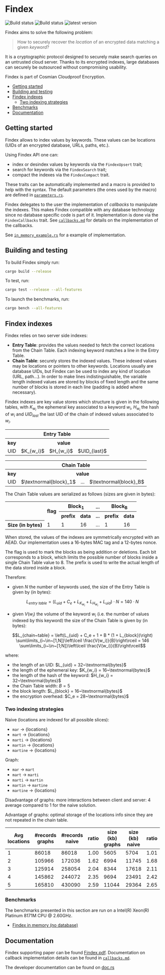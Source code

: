 # Findex

![Build status](https://github.com/Cosmian/findex/actions/workflows/ci.yml/badge.svg)
![Build status](https://github.com/Cosmian/findex/actions/workflows/build.yml/badge.svg)
![latest version](<https://img.shields.io/crates/v/cosmian_findex.svg>)

Findex aims to solve the following problem:

> How to securely recover the *location* of an encrypted data matching a given
> *keyword*?

It is a cryptographic protocol designed to securely make search queries on an
untrusted cloud server. Thanks to its encrypted indexes, large databases can
securely be outsourced without compromising usability.

Findex is part of Cosmian Cloudproof Encryption.

<!-- toc -->

- [Getting started](#getting-started)
- [Building and testing](#building-and-testing)
- [Findex indexes](#findex-indexes)
	- [Two indexing strategies](#two-indexing-strategies)
- [Benchmarks](#benchmarks)
- [Documentation](#documentation)

<!-- tocstop -->

## Getting started

Findex allows to index values by keywords. These values can be locations (UIDs
of an encrypted database, URLs, paths, etc.).

Using Findex API one can:
- index or desindex values by keywords via the `FindexUpsert` trait;
- search for keywords via the `FindexSearch` trait;
- compact the indexes via the `FindexCompact` trait.

These traits can be automatically implemented and a macro is provided to help
with the syntax. The default parameters (the ones used by the macro) are
defined in [`parameters.rs`](./src/parameters.rs).

Findex delegates to the user the implementation of *callbacks* to manipulate
the indexes. This makes Findex compatible with any database technology since no
database specific code is part of it. Implementation is done via the
`FindexCallbacks` trait. See [`callbacks.md`](./callbacks.md) for details on
the implementation of the callbacks.

See [`in_memory_example.rs`](./src/in_memory_example.rs) for a example of
implementation.

## Building and testing

To build Findex simply run:
```bash
cargo build --release
```

To test, run:
```bash
cargo test --release --all-features
```

To launch the benchmarks, run:
```bash
cargo bench --all-features
```

## Findex indexes

Findex relies on two server side indexes:
- **Entry Table**: provides the values needed to fetch the correct locations
  from the Chain Table. Each indexing keyword matches a line in the Entry
  Table.
- **Chain Table**: securely stores the indexed values. These indexed values may
  be locations or pointers to other keywords. Locations usually are database
  UIDs, but Findex can be used to index any kind of location (URL, path...). In
  order to make lines indistinguishable, the variable length indexed values are
  stored by blocks of fixed length and the same number of blocks is stored in
  each line (padding is added where necessary).

Findex indexes are key value stores which structure is given in the following
tables, with $K_{w_i}$ the ephemeral key associated to a keyword $w_i$,
$H_{w_i}$ the hash of $w_i$ and $UID_{last}$ the last UID of the chain of
indexed values associated to $w_i$.

<table>
	<tr>
		<th colspan=4>Entry Table</th>
	</tr>
	<tr>
		<th>key</th>
		<th colspan=3>value</th>
	</tr>
	<tr>
		<td>UID</td>
		<td>$K_{w_i}$</td>
		<td>$H_{w_i}$</td>
		<td>$UID_{last}$</td>
	</tr>
</table>

<table>
	<tr>
		<th colspan=4>Chain Table</th>
	<tr>
	<tr>
		<th>key</th>
		<th colspan=3>value</th>
	</tr>
	<tr>
		<td>UID</td>
		<td>$\textnormal{block}_1$</td>
		<td>...</td>
		<td>$\textnormal{block}_B$</td>
	</tr>
</table>

The Chain Table values are serialized as follows (sizes are given in bytes):

<table>
	<tr>
		<th rowspan=2></th>
		<th rowspan=2>flag</th>
		<th colspan=2>Block<sub>1</sub></th>
		<th>...</th>
		<th colspan=2>Block<sub>B</sub></th>
	</tr>
	<tr>
		<th>prefix</th>
		<th>data</th>
		<th>...</th>
		<th>prefix</th>
		<th>data</th>
	</tr>
	<tr>
		<th>Size (in bytes)</th>
		<td>1</td>
		<td>1</td>
		<td>16</td>
		<td>...</td>
		<td>1</td>
		<td>16</td>
	</tr>
</table>

When stored, the values of the indexes are symmetrically encrypted with an
AEAD. Our implementation uses a 16-bytes MAC tag and a 12-bytes nonce.

The flag is used to mark the blocks as being addition or deletions. Each bit
corresponds to a block, which limits the possible number of blocks inside a
single Chain Table value to 8. The prefix is used to write the actual length of
the data stored inside a block.

Therefore:
- given $N$ the number of keywords used, the size of the Entry Table is given
  by (in bytes):
```math
L_{entry~table} = (L_{uid} + C_e + L_{K_{w_i}} + L_{H_{w_i}} + L_{uid}) \cdot N
       		= 140 \cdot N
```
- given $V(w_i)$ the volume of the keyword $w_i$ (i.e. the number of values
  indexed by this keyword) the size of the Chain Table is given by (in bytes):
```math
L_{chain~table} = \left(L_{uid} + C_e + 1 + B * (1 + L_{block})\right) \sum\limits_{i~\in~[1,N]}\left\lceil \frac{V(w_i)}{B}\right\rceil
                = 146 \sum\limits_{i~\in~[1;N]}\left\lceil \frac{V(w_i)}{B}\right\rceil
```
where:
- the length of an UID: $L_{uid} = 32~\textnormal{bytes}$
- the length of the ephemeral key: $K_{w_i} = 16~\textnormal{bytes}$
- the length of the hash of the keyword: $H_{w_i} = 32~\textnormal{bytes}$
- the Chain Table width: $B = 5$
- the block length: $L_{block} = 16~\textnormal{bytes}$
- the encryption overhead: $C_e = 28~\textnormal{bytes}$

### Two indexing strategies

Naive (locations are indexed for all possible slices):

- `mar` -> {locations}
- `mart` -> {locations}
- `marti` -> {locations}
- `martin` -> {locations}
- `martine` -> {locations}

Graph:

- `mar` -> `mart`
- `mart` -> `marti`
- `marti` -> `martin`
- `martin` -> `martine`
- `martine` -> {locations}

Disadvantage of graphs: more interactions between client and server: 4 average
compared to 1 for the naive solution.

Advantage of graphs: optimal storage of the locations info since they are not
repeated in the chain table.

| Avg locations | #records graphs | #records naive | ratio | size (kb) graphs | size (kb) naive | ratio |
|---------------|-----------------|----------------|-------|------------------|-----------------|-------|
| 1             | 86018           | 86018          | 1.00  | 5605             | 5704            | 1.01  |
| 2             | 105966          | 172036         | 1.62  | 6994             | 11745           | 1.68  |
| 3             | 125914          | 258054         | 2.04  | 8344             | 17618           | 2.11  |
| 4             | 145862          | 244072         | 2.35  | 9694             | 23491           | 2.42  |
| 5             | 165810          | 430090         | 2.59  | 11044            | 29364           | 2.65  |

### Benchmarks

The benchmarks presented in this section are run on a Intel(R) Xeon(R) Platinum 8171M CPU @ 2.60GHz.

- [Findex in memory (no database)](./benches/BENCHMARKS.md)

## Documentation

Findex supporting paper can be found [Findex.pdf](./documentation/Findex.pdf).
Documentation on callback implementation details can be found in
[`callbacks.md`](./callbacks.md).

The developer documentation can be found on [doc.rs](https://docs.rs/cosmian_findex/latest/cosmian_findex/index.html)
